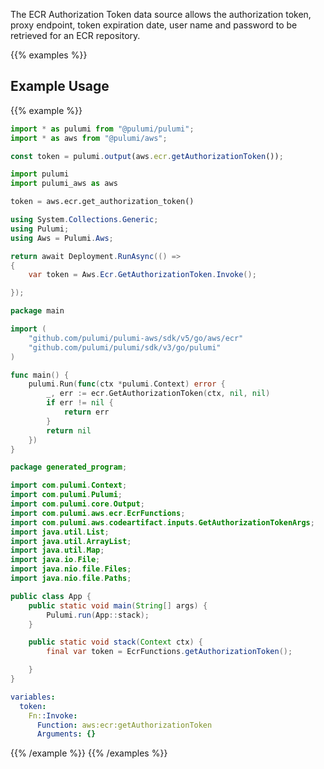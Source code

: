 The ECR Authorization Token data source allows the authorization token, proxy endpoint, token expiration date, user name and password to be retrieved for an ECR repository.

{{% examples %}}
## Example Usage
{{% example %}}

```typescript
import * as pulumi from "@pulumi/pulumi";
import * as aws from "@pulumi/aws";

const token = pulumi.output(aws.ecr.getAuthorizationToken());
```
```python
import pulumi
import pulumi_aws as aws

token = aws.ecr.get_authorization_token()
```
```csharp
using System.Collections.Generic;
using Pulumi;
using Aws = Pulumi.Aws;

return await Deployment.RunAsync(() => 
{
    var token = Aws.Ecr.GetAuthorizationToken.Invoke();

});
```
```go
package main

import (
	"github.com/pulumi/pulumi-aws/sdk/v5/go/aws/ecr"
	"github.com/pulumi/pulumi/sdk/v3/go/pulumi"
)

func main() {
	pulumi.Run(func(ctx *pulumi.Context) error {
		_, err := ecr.GetAuthorizationToken(ctx, nil, nil)
		if err != nil {
			return err
		}
		return nil
	})
}
```
```java
package generated_program;

import com.pulumi.Context;
import com.pulumi.Pulumi;
import com.pulumi.core.Output;
import com.pulumi.aws.ecr.EcrFunctions;
import com.pulumi.aws.codeartifact.inputs.GetAuthorizationTokenArgs;
import java.util.List;
import java.util.ArrayList;
import java.util.Map;
import java.io.File;
import java.nio.file.Files;
import java.nio.file.Paths;

public class App {
    public static void main(String[] args) {
        Pulumi.run(App::stack);
    }

    public static void stack(Context ctx) {
        final var token = EcrFunctions.getAuthorizationToken();

    }
}
```
```yaml
variables:
  token:
    Fn::Invoke:
      Function: aws:ecr:getAuthorizationToken
      Arguments: {}
```
{{% /example %}}
{{% /examples %}}